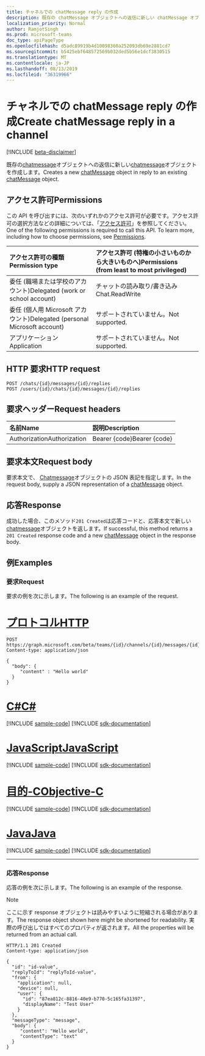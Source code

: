```yaml
---
title: チャネルでの chatMessage reply の作成
description: 既存の chatMessage オブジェクトへの返信に新しい chatMessage オブジェクトを作成します。
localization_priority: Normal
author: RamjotSingh
ms.prod: microsoft-teams
doc_type: apiPageType
ms.openlocfilehash: d5adc89919b4d10098360a252093db69e2881cd7
ms.sourcegitcommit: b5425ebf648572569b032ded5b56e1dcf3830515
ms.translationtype: MT
ms.contentlocale: ja-JP
ms.lasthandoff: 08/13/2019
ms.locfileid: "36319966"
---
```

# <a name="create-chatmessage-reply-in-a-channel"></a><span data-ttu-id="60e27-103">チャネルでの chatMessage reply の作成</span><span class="sxs-lookup"><span data-stu-id="60e27-103">Create chatMessage reply in a channel</span></span>

[!INCLUDE [beta-disclaimer](../../includes/beta-disclaimer.md)]

<span data-ttu-id="60e27-104">既存の[chatmessage](../resources/chatmessage.md)オブジェクトへの返信に新しい[chatmessage](../resources/chatmessage.md)オブジェクトを作成します。</span><span class="sxs-lookup"><span data-stu-id="60e27-104">Creates a new [chatMessage](../resources/chatmessage.md) object in reply to an existing [chatMessage](../resources/chatmessage.md) object.</span></span>

## <a name="permissions"></a><span data-ttu-id="60e27-105">アクセス許可</span><span class="sxs-lookup"><span data-stu-id="60e27-105">Permissions</span></span>

<span data-ttu-id="60e27-p101">この API を呼び出すには、次のいずれかのアクセス許可が必要です。アクセス許可の選択方法などの詳細については、「[アクセス許可](/graph/permissions-reference)」を参照してください。</span><span class="sxs-lookup"><span data-stu-id="60e27-p101">One of the following permissions is required to call this API. To learn more, including how to choose permissions, see [Permissions](/graph/permissions-reference).</span></span>

| <span data-ttu-id="60e27-108">アクセス許可の種類</span><span class="sxs-lookup"><span data-stu-id="60e27-108">Permission type</span></span>                        | <span data-ttu-id="60e27-109">アクセス許可 (特権の小さいものから大きいものへ)</span><span class="sxs-lookup"><span data-stu-id="60e27-109">Permissions (from least to most privileged)</span></span> |
|:---------------------------------------|:--------------------------------------------|
| <span data-ttu-id="60e27-110">委任 (職場または学校のアカウント)</span><span class="sxs-lookup"><span data-stu-id="60e27-110">Delegated (work or school account)</span></span>     | <span data-ttu-id="60e27-111">チャットの読み取り/書き込み</span><span class="sxs-lookup"><span data-stu-id="60e27-111">Chat.ReadWrite</span></span> |
| <span data-ttu-id="60e27-112">委任 (個人用 Microsoft アカウント)</span><span class="sxs-lookup"><span data-stu-id="60e27-112">Delegated (personal Microsoft account)</span></span> | <span data-ttu-id="60e27-113">サポートされていません。</span><span class="sxs-lookup"><span data-stu-id="60e27-113">Not supported.</span></span> |
| <span data-ttu-id="60e27-114">アプリケーション</span><span class="sxs-lookup"><span data-stu-id="60e27-114">Application</span></span>                            | <span data-ttu-id="60e27-115">サポートされていません。</span><span class="sxs-lookup"><span data-stu-id="60e27-115">Not supported.</span></span> |

## <a name="http-request"></a><span data-ttu-id="60e27-116">HTTP 要求</span><span class="sxs-lookup"><span data-stu-id="60e27-116">HTTP request</span></span>

<!-- { "blockType": "ignored" } -->

```http
POST /chats/{id}/messages/{id}/replies
POST /users/{id}/chats/{id}/messages/{id}/replies
```

## <a name="request-headers"></a><span data-ttu-id="60e27-117">要求ヘッダー</span><span class="sxs-lookup"><span data-stu-id="60e27-117">Request headers</span></span>

| <span data-ttu-id="60e27-118">名前</span><span class="sxs-lookup"><span data-stu-id="60e27-118">Name</span></span>          | <span data-ttu-id="60e27-119">説明</span><span class="sxs-lookup"><span data-stu-id="60e27-119">Description</span></span>   |
|:--------------|:--------------|
| <span data-ttu-id="60e27-120">Authorization</span><span class="sxs-lookup"><span data-stu-id="60e27-120">Authorization</span></span> | <span data-ttu-id="60e27-121">Bearer {code}</span><span class="sxs-lookup"><span data-stu-id="60e27-121">Bearer {code}</span></span> |

## <a name="request-body"></a><span data-ttu-id="60e27-122">要求本文</span><span class="sxs-lookup"><span data-stu-id="60e27-122">Request body</span></span>

<span data-ttu-id="60e27-123">要求本文で、 [Chatmessage](../resources/chatmessage.md)オブジェクトの JSON 表記を指定します。</span><span class="sxs-lookup"><span data-stu-id="60e27-123">In the request body, supply a JSON representation of a [chatMessage](../resources/chatmessage.md) object.</span></span>

## <a name="response"></a><span data-ttu-id="60e27-124">応答</span><span class="sxs-lookup"><span data-stu-id="60e27-124">Response</span></span>

<span data-ttu-id="60e27-125">成功した場合、このメソッド`201 Created`は応答コードと、応答本文で新しい[chatmessage](../resources/chatmessage.md)オブジェクトを返します。</span><span class="sxs-lookup"><span data-stu-id="60e27-125">If successful, this method returns a `201 Created` response code and a new [chatMessage](../resources/chatmessage.md) object in the response body.</span></span>

## <a name="examples"></a><span data-ttu-id="60e27-126">例</span><span class="sxs-lookup"><span data-stu-id="60e27-126">Examples</span></span>

### <a name="request"></a><span data-ttu-id="60e27-127">要求</span><span class="sxs-lookup"><span data-stu-id="60e27-127">Request</span></span>

<span data-ttu-id="60e27-128">要求の例を次に示します。</span><span class="sxs-lookup"><span data-stu-id="60e27-128">The following is an example of the request.</span></span>

# <a name="httptabhttp"></a>[<span data-ttu-id="60e27-129">プロトコル</span><span class="sxs-lookup"><span data-stu-id="60e27-129">HTTP</span></span>](#tab/http)
<!-- {
  "blockType": "request",
  "name": "create_chatmessage_from_chatmessage"
}-->

```http
POST https://graph.microsoft.com/beta/teams/{id}/channels/{id}/messages/{id}/replies
Content-type: application/json

{
  "body": {
     "content" : "Hello world"
  }
}
```
# <a name="ctabcsharp"></a>[<span data-ttu-id="60e27-130">C#</span><span class="sxs-lookup"><span data-stu-id="60e27-130">C#</span></span>](#tab/csharp)
[!INCLUDE [sample-code](../includes/snippets/csharp/create-chatmessage-from-chatmessage-csharp-snippets.md)]
[!INCLUDE [sdk-documentation](../includes/snippets/snippets-sdk-documentation-link.md)]

# <a name="javascripttabjavascript"></a>[<span data-ttu-id="60e27-131">JavaScript</span><span class="sxs-lookup"><span data-stu-id="60e27-131">JavaScript</span></span>](#tab/javascript)
[!INCLUDE [sample-code](../includes/snippets/javascript/create-chatmessage-from-chatmessage-javascript-snippets.md)]
[!INCLUDE [sdk-documentation](../includes/snippets/snippets-sdk-documentation-link.md)]

# <a name="objective-ctabobjc"></a>[<span data-ttu-id="60e27-132">目的-C</span><span class="sxs-lookup"><span data-stu-id="60e27-132">Objective-C</span></span>](#tab/objc)
[!INCLUDE [sample-code](../includes/snippets/objc/create-chatmessage-from-chatmessage-objc-snippets.md)]
[!INCLUDE [sdk-documentation](../includes/snippets/snippets-sdk-documentation-link.md)]

# <a name="javatabjava"></a>[<span data-ttu-id="60e27-133">Java</span><span class="sxs-lookup"><span data-stu-id="60e27-133">Java</span></span>](#tab/java)
[!INCLUDE [sample-code](../includes/snippets/java/create-chatmessage-from-chatmessage-java-snippets.md)]
[!INCLUDE [sdk-documentation](../includes/snippets/snippets-sdk-documentation-link.md)]

---


### <a name="response"></a><span data-ttu-id="60e27-134">応答</span><span class="sxs-lookup"><span data-stu-id="60e27-134">Response</span></span>

<span data-ttu-id="60e27-135">応答の例を次に示します。</span><span class="sxs-lookup"><span data-stu-id="60e27-135">The following is an example of the response.</span></span>

> [!NOTE]
> <span data-ttu-id="60e27-136">ここに示す response オブジェクトは読みやすいように短縮される場合があります。</span><span class="sxs-lookup"><span data-stu-id="60e27-136">The response object shown here might be shortened for readability.</span></span> <span data-ttu-id="60e27-137">実際の呼び出しではすべてのプロパティが返されます。</span><span class="sxs-lookup"><span data-stu-id="60e27-137">All the properties will be returned from an actual call.</span></span>

<!-- {
  "blockType": "response",
  "truncated": true,
  "@odata.type": "microsoft.graph.chatMessage"
} -->

```http
HTTP/1.1 201 Created
Content-type: application/json

{
  "id": "id-value",
  "replyToId": "replyToId-value",
  "from": {
    "application": null,
    "device": null,
    "user": {
      "id": "87ea812c-8816-40e9-b770-5c165fa31397",
      "displayName": "Test User"
    }
  },
  "messageType": "message",
  "body": {
     "content": "Hello world",
     "contentType": "text"
  }
}
```

<!-- uuid: 16cd6b66-4b1a-43a1-adaf-3a886856ed98
2019-02-04 14:57:30 UTC -->
<!-- {
  "type": "#page.annotation",
  "description": "Create chatMessage",
  "keywords": "",
  "section": "documentation",
  "tocPath": "",
  "suppressions": [
  ]
}-->
